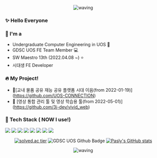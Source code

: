 <div width="100%" align="center">
  
  ![waving](https://capsule-render.vercel.app/api?type=waving&height=200&text=Pasly&fontAlign=80&fontAlignY=40&color=gradient)
  
</div>

### :sparkles: Hello Everyone 


### :tophat: I'm a
* Undergraduate Computer Engineering in UOS :school:
* GDSC UOS FE Team Member :computer:
* SW Maestro 13th (2022.04.08 ~) :star:
* 시대생 FE Developer

### :fire: My Project!
* 🎈[교내 물품 공유 재능 공유 플랫폼 시대 이음(from 2022-01-19)] (https://github.com/UOS-CONNECTION) 
* :book: [영상 통합 관리 툴 및 영상 학습용 툴(from 2022-05-01)] (https://github.com/3j-dev/vivid_web)


### :star2: Tech Stack ( NOW I use!)


<p>
  <img src="https://img.shields.io/badge/React-61DAFB?style=for-the-badge&logo=React&logoColor=white"/></a>
  <img src="https://img.shields.io/badge/HTML5-E34F26?style=for-the-badge&logo=HTML5&logoColor=white"/></a>
  <img src="https://img.shields.io/badge/CSS3-1572B6?style=for-the-badge&logo=CSS3&logoColor=white"/></a>
  <img src="https://img.shields.io/badge/SCSS-CC6699?style=for-the-badge&logo=sass&logoColor=white"/></a>
  <img src="https://img.shields.io/badge/styled--components-DB7093?style=for-the-badge&logo=styled-components&logoColor=white"/></a>
  <img src="https://img.shields.io/badge/JavaScript-F7DF1E?style=for-the-badge&logo=JavaScript&logoColor=white"/></a>
  <img src="https://img.shields.io/badge/TypeScript-3178C6?style=for-the-badge&logo=typescript&logoColor=white"/></a>
  <img src="https://img.shields.io/badge/C++-00599C?style=for-the-badge&logo=C%2B%2B&logoColor=white"/></a>
</p>
  
  
<div align = "center">
 
  [![solved.ac tier](http://mazassumnida.wtf/api/v2/generate_badge?boj=inwoo920)](https://solved.ac/inwoo920)
  ![GDSC UOS Github Badge](https://gdsc-uos-github-badge.vercel.app/api/color/pasly0920)
  [![Pasly's GitHub stats](https://github-readme-stats.vercel.app/api?username=pasly0920&show_icons=true&theme=buefy)](https://github.com/anuraghazra/github-readme-stats)
  
</div>

<div width="100%" align="center">
  
![waving](https://capsule-render.vercel.app/api?type=waving&height=200&color=gradient&section=footer&rotate=360)

</div>
